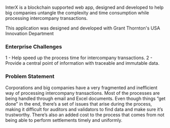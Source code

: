 InterX is a blockchain supported web app, designed and developed to help big companies untangle the complexity and time consumption while processing intercompany transactions. 

This application was designed and developed with Grant Thornton's USA Innovation Department

### Enterprise Challenges
1 - Help speed up the process time for intercompany transactions.
2 - Provide a central point of information with traceable and immutable data.

### Problem Statement
Corporations and big companies have a very fragmented and inefficient way of processing intercompany transactions. Most of the processes are being handled through email and Excel documents. Even though things “get done” in the end, there’s a set of issues that arise during the process, making it difficult for auditors and validators to find data and make sure it’s trustworthy. There’s also an added cost to the process that comes from not being able to perform settlements timely and uniformly.